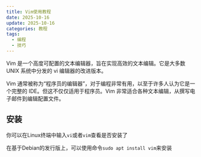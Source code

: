 ```yaml
---
title: Vim使用教程
date: 2025-10-16
update: 2025-10-16
categories: 教程
tags:
  - 编程
  - 技巧
---
```


Vim 是一个高度可配置的文本编辑器，旨在实现高效的文本编辑。它是大多数 UNIX 系统中分发的 vi 编辑器的改进版本。

Vim 通常被称为“程序员的编辑器”，对于编程非常有用，以至于许多人认为它是一个完整的 IDE。但这不仅仅适用于程序员。Vim 非常适合各种文本编辑，从撰写电子邮件到编辑配置文件。

<!-- more -->

## 安装

你可以在Linux终端中输入`vi`或者`vim`查看是否安装了

在基于Debian的发行版上，可以使用命令`sudo apt install vim`来安装